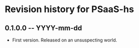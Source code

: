 # Revision history for PSaaS-hs

## 0.1.0.0 -- YYYY-mm-dd

* First version. Released on an unsuspecting world.
